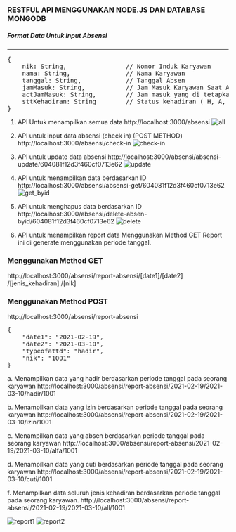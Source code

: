 <H3>RESTFUL API MENGGUNAKAN NODE.JS DAN DATABASE MONGODB</H3>


<h5>Format Data Untuk Input Absensi</h5>
<hr/>

<pre>
{
    nik: String,                // Nomor Induk Karyawan
    nama: String,               // Nama Karyawan
    tanggal: String,            // Tanggal Absen
    jamMasuk: String,           // Jam Masuk Karyawan Saat Absen
    actJamMasuk: String,        // Jam masuk yang di tetapkan
    sttKehadiran: String        // Status kehadiran ( H, A, I, C)
}
</pre>


1.	API Untuk menampilkan semua data
http://localhost:3000/absensi
 ![all](https://user-images.githubusercontent.com/33562224/109934519-373a3b80-7cff-11eb-90e9-d46ff357168d.png)

2.	API untuk input data absensi (check in) (POST METHOD)
http://localhost:3000/absensi/check-in
 ![check-in](https://user-images.githubusercontent.com/33562224/109934685-605acc00-7cff-11eb-9291-9fb6785466ec.png)

3.	API untuk update data absensi
http://localhost:3000/absensi/absensi-update/604081f12d3f460cf0713e62
![update](https://user-images.githubusercontent.com/33562224/109934791-7b2d4080-7cff-11eb-9328-aa833c7e6b0f.png)
 
4.	API untuk menampilkan data berdasarkan ID
http://localhost:3000/absensi/absensi-get/604081f12d3f460cf0713e62
![get_byid](https://user-images.githubusercontent.com/33562224/109934877-8f713d80-7cff-11eb-9bc5-8d44667f800c.png)
 
5.	API untuk menghapus data berdasarkan ID
http://localhost:3000/absensi/delete-absen-byid/604081f12d3f460cf0713e62
![delete](https://user-images.githubusercontent.com/33562224/109934940-a1eb7700-7cff-11eb-9169-e165a312aab9.png)
 
6.	API untuk menampilkan report data Menggunakan Method GET
Report ini di generate menggunakan periode tanggal.
<h3>Menggunakan Method GET</h3>
http://localhost:3000/absensi/report-absensi/[date1]/[date2] /[jenis_kehadiran] /[nik]

<h3>Menggunakan Method POST</h3>
http://localhost:3000/absensi/report-absensi

<pre>
{
    "date1": "2021-02-19",
    "date2": "2021-03-10",
    "typeofattd": "hadir",
    "nik": "1001"
}
</pre>

a. Menampilkan data yang hadir berdasarkan periode tanggal pada seorang karyawan
http://localhost:3000/absensi/report-absensi/2021-02-19/2021-03-10/hadir/1001

b. Menampilkan data yang izin berdasarkan periode tanggal pada seorang karyawan
http://localhost:3000/absensi/report-absensi/2021-02-19/2021-03-10/izin/1001

c. Menampilkan data yang absen berdasarkan periode tanggal pada seorang karyawan
http://localhost:3000/absensi/report-absensi/2021-02-19/2021-03-10/alfa/1001

d. Menampilkan data yang cuti berdasarkan periode tanggal pada seorang karyawan
http://localhost:3000/absensi/report-absensi/2021-02-19/2021-03-10/cuti/1001

f. Menampilkan data seluruh jenis kehadiran berdasarkan periode tanggal pada seorang karyawan.
http://localhost:3000/absensi/report-absensi/2021-02-19/2021-03-10/all/1001



![report1](https://user-images.githubusercontent.com/33562224/109935019-ba5b9180-7cff-11eb-8b97-49196f62119f.png)
![report2](https://user-images.githubusercontent.com/33562224/109935118-d2cbac00-7cff-11eb-876b-255ac7c5333e.png)




